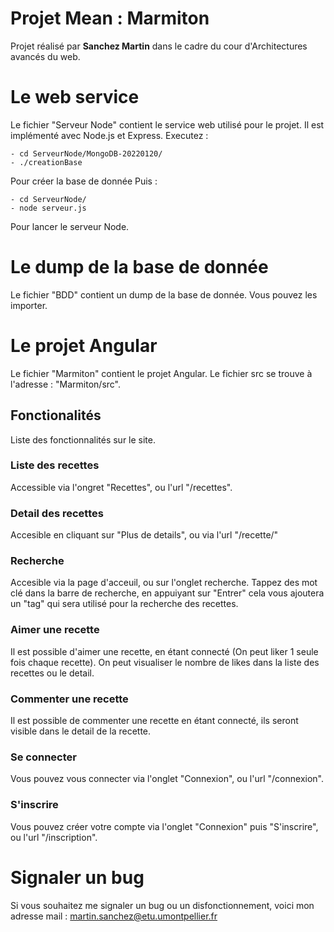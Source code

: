 # Projet Mean : Marmiton

Projet réalisé par **Sanchez Martin** dans le cadre du cour d'Architectures avancés du web.

# Le web service

Le fichier "Serveur Node" contient le service web utilisé pour le projet. Il est implémenté avec Node.js et Express.
Executez :

	- cd ServeurNode/MongoDB-20220120/
	- ./creationBase

Pour créer la base de donnée
Puis : 

	- cd ServeurNode/
	- node serveur.js

Pour lancer le serveur Node.

# Le dump de la base de donnée

Le fichier "BDD" contient un dump de la base de donnée.
Vous pouvez les importer.

# Le projet Angular

Le fichier "Marmiton" contient le projet Angular. Le fichier src se trouve à l'adresse : "Marmiton/src".

## Fonctionalités
Liste des fonctionnalités sur le site.

### Liste des recettes
Accessible via l'ongret "Recettes", ou l'url "/recettes".

### Detail des recettes
Accesible en cliquant sur "Plus de details", ou via l'url "/recette/<id>"

### Recherche
Accesible via la page d'acceuil, ou sur l'onglet recherche.
Tappez des mot clé dans la barre de recherche, en appuiyant sur "Entrer" cela vous ajoutera un "tag" qui sera utilisé pour la recherche des recettes.


### Aimer une recette
Il est possible d'aimer une recette, en étant connecté (On peut liker 1 seule fois chaque recette).
On peut visualiser le nombre de likes dans la liste des recettes ou le detail.

### Commenter une recette
Il est possible de commenter une recette en étant connecté, ils seront visible dans le detail de la recette.

### Se connecter
Vous pouvez vous connecter via l'onglet "Connexion", ou l'url "/connexion".

### S'inscrire
Vous pouvez créer votre compte via l'onglet "Connexion" puis "S'inscrire", ou l'url "/inscription".


# Signaler un bug
Si vous souhaitez me signaler un bug ou un disfonctionnement, voici mon adresse mail : martin.sanchez@etu.umontpellier.fr

